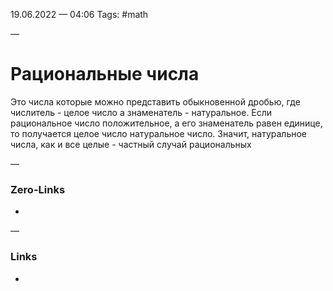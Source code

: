 19.06.2022 — 04:06
Tags: #math

—
# Рациональные числа
Это числа которые можно представить обыкновенной дробью, где числитель - целое число а знаменатель - натуральное. Если рациональное число положительное, а его знаменатель равен единице, то получается целое число натуральное число. Значит, натуральное числа, как и все целые - частный случай рациональных


—
### Zero-Links
- 

—
### Links
- 